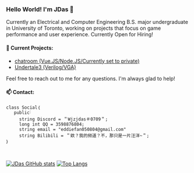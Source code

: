 ### Hello World! I'm JDas 👋

Currently an Electrical and Computer Engineering B.S. major undergraduate in University of Toronto, working on projects that focus on game performance and user experience. Currently Open for Hiring!

#### 🔭 Current Projects:
  - [chatroom (Vue.JS/Node.JS/Currently set to private)](private)
  - [Undertale3 (Verilog/VGA)](https://github.com/wjzjdas/undertale3)

Feel free to reach out to me for any questions. I'm always glad to help!
#### 📫 Contact:
```
class Social｛
   public˸
     string Discord = ＂Wjzjdas＃0709＂;
     long int QQ = 3598876804;
     string email = "eddiefan050804@gmail.com"
     string Bilibili = ＂欸？我的频道？不，那只是一片汪洋~＂;
｝
```
<br/>

[![JDas GitHub stats](https://github-readme-stats.vercel.app/api?username=wjzjdas&theme=transparent)](https://github.com/anuraghazra/github-readme-stats) 
[![Top Langs](https://github-readme-stats.vercel.app/api/top-langs/?username=wjzjdas&theme=transparent&langs_count=10&layout=compact&hide=tex,Makefile,Mathematica,Scheme)](https://github.com/anuraghazra/github-readme-stats)

